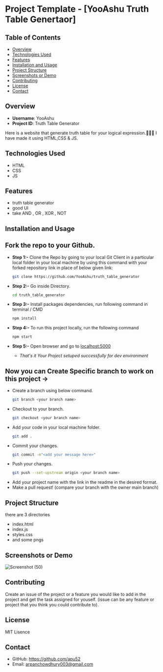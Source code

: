 # Project Template - [YooAshu Truth Table Genertaor]

## Table of Contents

- [Overview](#overview)
- [Technologies Used](#technologies-used)
- [Features](#features)
- [Installation and Usage](#installation-and-usage)
- [Project Structure](#project-structure)
- [Screenshots or Demo](#screenshots-or-demo)
- [Contributing](#contributing)
- [License](#license)
- [Contact](#contact)

## Overview

- **Username**: YooAshu
- **Project ID**: Truth Table Generator

Here is a website that generate truth table for your logical expression.👨🏻‍💻 I have made it using HTML,CSS & JS. 
## Technologies Used

- HTML
- CSS
- JS

## Features

- truth table generator
- good UI
- take AND , OR , XOR , NOT


## Installation and Usage

##   Fork the repo to your Github.<br/>

 - **Step 1:-**   Clone the Repo by going to your local Git Client in a particular local folder in your local machine by using this command with your forked repository link in place of below given link: <br/>
    ```bash
    git clone https://github.com/YooAshu/truth_table_generator
    ```

 - **Step 2:-**  Go inside  Directory.
    ```bash 
    cd truth_table_generator
    ```

- **Step 3:-**  Install packages dependencies, run following command in terminal / CMD
    ```bash 
    npm install
    ```

 - **Step 4:-** To run this project locally, run the following command
    ``` bash
    npm start
    ```

- **Step 5:-**  Open browser and go to      [localhost:5000](http://localhost:5000/)   

   - *That's it Your Project setuped successfully for dev environment*

## Now you can Create Specific branch to work on this project ->
-   Create a branch using below command.
    ```bash
    git branch <your branch name>
    ```
-   Checkout to your branch.
    ```bash
    git checkout <your branch name>
    ```
-   Add your code in your local machine folder.
    ```bash
    git add .
    ```
-   Commit your changes.
    ```bash
    git commit -m"<add your message here>"
    ```
-   Push your changes.
    ```bash
    git push --set-upstream origin <your branch name>
    ```
-   Add your project name with the link in the readme in the desired format.
-   Make a pull request! (compare your branch with the owner main branch)

## Project Structure

there are 3 directories
- index.html
- index.js
- styles.css
- and some pngs

## Screenshots or Demo

 

![Screenshot (50)](https://github.com/YooAshu/opensource_guide/assets/95643200/e4c21b0a-ea42-4e4c-80f7-43c935cf8d56)



## Contributing

 Create an issue of the project or a feature you would like to add in the project and get the task assigned for youself. (issue can be any feature or project that you think you could contribute to).

## License

MIT Lisence

## Contact

- GitHub: https://github.com/apu52
- Email: arpanchowdhury003@gmail.com
